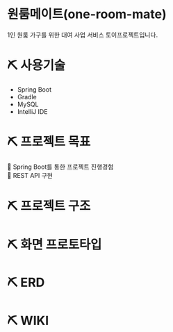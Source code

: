 # 원룸메이트(one-room-mate)
1인 원룸 가구를 위한 대여 사업 서비스 토이프로젝트입니다.

# ⛏ 사용기술
* Spring Boot
* Gradle
* MySQL
* IntelliJ IDE


# ⛏ 프로젝트 목표
📍 Spring Boot를 통한 프로젝트 진행경험 \
📍 REST API 구현

# ⛏ 프로젝트 구조
# ⛏ 화면 프로토타입
# ⛏ ERD
# ⛏ WIKI